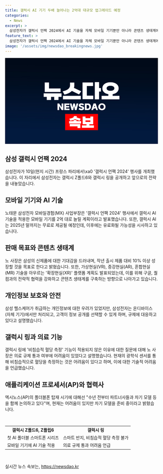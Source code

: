 ```yaml
---
title: 갤럭시 AI 기기 두배 늘어나는 2억대 대규모 업그레이드 예정
categories:
  - News
excerpt: >
  삼성전자가 갤럭시 언팩 2024에서 AI 기술을 자체 모바일 기기뿐만 아니라 콘텐츠 생태계에 중점을 두고 제공할 예정임을 발표했다. AI 기술은 내년 말까지 무료로 제공되며, 그 후에는 유료화될 가능성을 시사하고 있다. 이번 행사에서는 갤럭시 Z폴드6·Z플립6 시리즈와 가상현실(VR), 증강현실(AR), 혼합현실(MR) 기술을 아우르는 확장현실(XR) 플랫폼 계획도 공개되었다. 또한, 삼성은 생태계를 먼저 구축한 뒤 제품을 출시하는 전략으로 전환했다고 밝혔다.
feature_text: >
  삼성전자가 갤럭시 언팩 2024에서 AI 기술을 자체 모바일 기기뿐만 아니라 콘텐츠 생태계에 중점을 두고 제공할 예정임을 발표했다. AI 기술은 내년 말까지 무료로 제공되며, 그 후에는 유료화될 가능성을 시사하고 있다. 이번 행사에서는 갤럭시 Z폴드6·Z플립6 시리즈와 가상현실(VR), 증강현실(AR), 혼합현실(MR) 기술을 아우르는 확장현실(XR) 플랫폼 계획도 공개되었다. 또한, 삼성은 생태계를 먼저 구축한 뒤 제품을 출시하는 전략으로 전환했다고 밝혔다.
image: '/assets/img/newsdao_breakingnews.jpg'
---
```


<p><img src="/assets/img/newsdao_breakingnews.jpg" alt="firstkoreanews 속보" /></p>

<h2 data-ke-size="size26">삼성 갤럭시 언팩 2024</h2>

<p data-ke-size="size16">삼성전자가 10일(현지 시간) 프랑스 파리에서\xa0 '갤럭시 언팩 2024' 행사를 개최했습니다. 이 자리에서 삼성전자는 갤럭시 Z폴드6와 갤럭시 링을 공개하고 앞으로의 전략을 내놓았습니다.</p>

<h2 data-ke-size="size24">모바일 기기와 AI 기술</h2>

<p data-ke-size="size16">노태문 삼성전자 모바일경험(MX) 사업부장은 '갤럭시 언팩 2024' 행사에서 갤럭시 AI 기술을 적용한 모바일 기기를 2억 대로 늘릴 계획이라고 발표했습니다. 또한, 갤럭시 AI는 2025년 말까지는 무료로 제공될 예정인데, 이후에는 유료화될 가능성을 시사하고 있습니다.</p>

<h2 data-ke-size="size24">판매 목표와 콘텐츠 생태계</h2>

<p data-ke-size="size16">노 사장은 삼성의 신제품에 대한 기대감을 드러내며, 작년 출시 제품 대비 10% 이상 성장할 것을 목표로 한다고 밝혔습니다. 또한, 가상현실(VR), 증강현실(AR), 혼합현실(MR) 기술을 아우르는 '확장현실(XR)' 플랫폼 계획도 발표되었는데, 이를 위해 구글, 퀄컴과의 전략적 협력을 강화하고 콘텐츠 생태계를 구축하는 방향으로 나아가고 있습니다.</p>

<h2 data-ke-size="size24">개인정보 보호와 안전</h2>

<p data-ke-size="size16">삼성 헬스케어가 취급하는 개인정보에 대한 우려가 있었지만, 삼성전자는 온디바이스(자체 기기)에서만 처리되고, 고객이 정보 공개를 선택할 수 있게 하며, 규제에 대응하고 있다고 설명했습니다.</p>

<h2 data-ke-size="size24">갤럭시 링과 의료 기능</h2>

<p data-ke-size="size16">갤럭시 링에 '비침습적 혈당 측정' 기능이 적용되지 않은 이유에 대한 질문에 대해 노 사장은 의료 규제 통과 여부에 어려움이 있었다고 설명했습니다. 현재의 광학식 센서를 통해 비침습적으로 혈당을 측정하는 것은 어려움이 있다고 하며, 이에 대한 기술적 어려움을 언급했습니다.</p>

<h2 data-ke-size="size24">애플리케이션 프로세서(AP)와 협력사</h2>

<p data-ke-size="size16">엑시노스(AP)의 폴더블폰 탑재 시기에 대해선 "수년 전부터 파트너사들과 차기 모델 등을 함께 논의하고 있다"며, 현재는 어려움이 있지만 차기 모델을 준비 중이라고 밝혔습니다.</p>

<p data-ke-size="size16">&nbsp;</p>

<table>
    <tbody>
        <tr>
            <td style="text-align: center; height: 17px;"><b>갤럭시 Z폴드6, Z플립6</b></td>
            <td style="text-align: center; height: 17px;"><b>갤럭시 링</b></td>
        </tr>
        <tr>
            <td>첫 AI 폴더블 스마트폰 시리즈</td>
            <td>스마트 반지, 비침습적 혈당 측정 불가</td>
        </tr>
        <tr>
            <td>모바일 기기에 AI 기술 적용</td>
            <td>의료 규제 통과 어려움 언급</td>
        </tr>
    </tbody>
</table>

<p data-ke-size="size16">&nbsp;</p>
실시간 뉴스 속보는, <a href="https://newsdao.kr" rel="dofollow">https://newsdao.kr</a>


